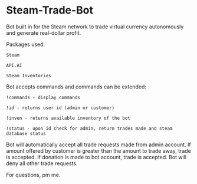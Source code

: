 # Steam-Trade-Bot
Bot built in for the Steam network to trade virtual currency autonomously and generate real-dollar profit.

Packages used:

    Steam
    
    API.AI
    
    Steam Inventories

Bot accepts commands and commands can be extended:

    !commands - display commands

    !id - returns user id (admin or customer)

    !inven - returns available inventory of the bot

    !status - upon id check for admin, return trades made and steam database status

Bot will automatically accept all trade requests made from admin account.  If amount offered 
by customer is greater than the amount to trade away, trade is accepted.  If donation is made
to bot account, trade is accepted.  Bot will deny all other trade requests.

For questions, pm me.

